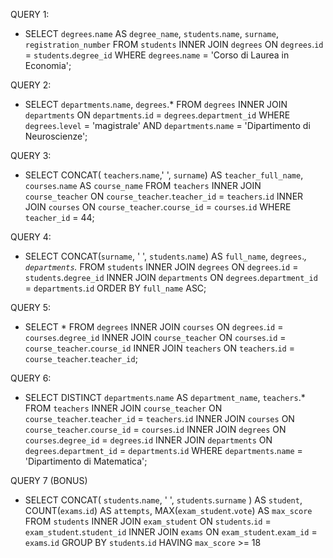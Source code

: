QUERY 1:
- SELECT `degrees`.`name` AS `degree_name`, `students`.`name`, `surname`, `registration_number` FROM `students` INNER JOIN `degrees` ON `degrees`.`id` = `students`.`degree_id` WHERE `degrees`.`name` = 'Corso di Laurea in Economia';

QUERY 2:
- SELECT `departments`.`name`, `degrees`.* FROM `degrees` INNER JOIN `departments` ON `departments`.`id` = `degrees`.`department_id` WHERE `degrees`.`level` = 'magistrale' AND `departments`.`name` = 'Dipartimento di Neuroscienze';

QUERY 3:
- SELECT CONCAT( `teachers`.`name`,' ', `surname`) AS `teacher_full_name`, `courses`.`name` AS `course_name` FROM `teachers` INNER JOIN `course_teacher` ON `course_teacher`.`teacher_id` = `teachers`.`id` INNER JOIN `courses` ON `course_teacher`.`course_id` = `courses`.`id` WHERE `teacher_id` = 44;

QUERY 4:
- SELECT CONCAT(`surname`, ' ', `students`.`name`) AS `full_name`, `degrees`.*, `departments`.* FROM `students` INNER JOIN `degrees` ON `degrees`.`id` = `students`.`degree_id` INNER JOIN `departments` ON `degrees`.`department_id` = `departments`.`id` ORDER BY `full_name` ASC;

QUERY 5:
- SELECT * FROM `degrees` INNER JOIN `courses` ON `degrees`.`id` = `courses`.`degree_id` INNER JOIN `course_teacher` ON `courses`.`id` = `course_teacher`.`course_id` INNER JOIN `teachers` ON `teachers`.`id` = `course_teacher`.`teacher_id`;

QUERY 6:
- SELECT DISTINCT `departments`.`name` AS `department_name`, `teachers`.* FROM `teachers` INNER JOIN `course_teacher` ON `course_teacher`.`teacher_id` = `teachers`.`id` INNER JOIN `courses` ON `course_teacher`.`course_id` = `courses`.`id` INNER JOIN `degrees` ON `courses`.`degree_id` = `degrees`.`id` INNER JOIN `departments` ON `degrees`.`department_id` = `departments`.`id` WHERE `departments`.`name` = 'Dipartimento di Matematica';

QUERY 7 (BONUS)
- SELECT
    CONCAT(
        `students`.`name`,
        ' ',
        `students`.`surname`
    ) AS `student`,
    COUNT(`exams`.`id`) AS `attempts`,
    MAX(`exam_student`.`vote`) AS `max_score`
FROM
    `students`
INNER JOIN `exam_student` ON `students`.`id` = `exam_student`.`student_id`
INNER JOIN `exams` ON `exam_student`.`exam_id` = `exams`.`id`
GROUP BY
    `students`.`id`
HAVING
    `max_score` >= 18
    